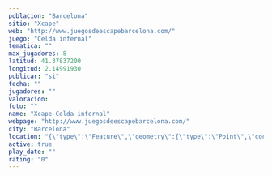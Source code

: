 ```yaml
---
poblacion: "Barcelona"
sitio: "Xcape"
web: "http://www.juegosdeescapebarcelona.com/"
juego: "Celda infernal"
tematica: ""
max_jugadores: 8
latitud: 41.37837200
longitud: 2.14991930
publicar: "si"
fecha: ""
jugadores: ""
valoracion: 
foto: ""
name: "Xcape-Celda infernal"
webpage: "http://www.juegosdeescapebarcelona.com/"
city: "Barcelona"
location: "{\"type\":\"Feature\",\"geometry\":{\"type\":\"Point\",\"coordinates\":[41.378372,2.1499193]}}"
active: true
play_date: ""
rating: "0"
---
```


